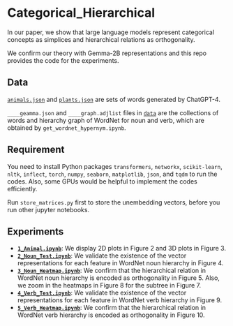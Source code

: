 # Categorical_Hierarchical
In our paper, we show that large language models represent categorical concepts as simplices and hierarchical relations as orthogonality.

We confirm our theory with Gemma-2B representations and this repo provides the code for the experiments.

## Data
[`animals.json`](data/animals.json) and [`plants.json`](data/plants.json) are sets of words generated by ChatGPT-4.

`____geamma.json` and `____graph.adjlist` files in [`data`](data) are the collections of words and hierarchy graph of WordNet for noun and verb, which are obtained by `get_wordnet_hypernym.ipynb`.

## Requirement
You need to install Python packages `transformers`, `networkx`, `scikit-learn`, `nltk`, `inflect`, `torch`, `numpy`, `seaborn`, `matplotlib`, `json`, and `tqdm` to run the codes. Also, some GPUs would be helpful to implement the codes efficiently.

Run `store_matrices.py` first to store the unembedding vectors, before you run other jupyter notebooks.

## Experiments
- [**`1_Animal.ipynb`**](1_Animal.ipynb): We display 2D plots in Figure 2 and 3D plots in Figure 3.
- [**`2_Noun_Test.ipynb`**](2_Noun_Test.ipynb): We validate the existence of the vector representations for each feature in WordNet noun hierarchy in Figure 4.
- [**`3_Noun_Heatmap.ipynb`**](3_Noun_Heatmap.ipynb): We confirm that the hierarchical relation in WordNet noun hierarchy is encoded as orthogonality in Figure 5. Also, we zoom in the heatmaps in Figure 8 for the subtree in Figure 7.
- [**`4_Verb_Test.ipynb`**](4_Verb_Test.ipynb): We validate the existence of the vector representations for each feature in WordNet verb hierarchy in Figure 9.
- [**`5_Verb_Heatmap.ipynb`**](5_Verb_Heatmap.ipynb): We confirm that the hierarchical relation in WordNet verb hierarchy is encoded as orthogonality in Figure 10.